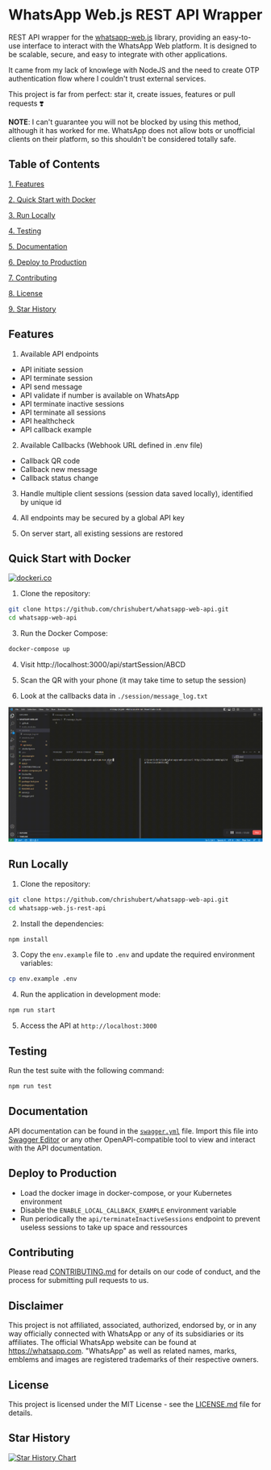 # WhatsApp Web.js REST API Wrapper

REST API wrapper for the [whatsapp-web.js](https://github.com/pedroslopez/whatsapp-web.js) library, providing an easy-to-use interface to interact with the WhatsApp Web platform. It is designed to be scalable, secure, and easy to integrate with other applications.

It came from my lack of knowlege with NodeJS and the need to create OTP authentication flow where I couldn't trust external services.

This project is far from perfect: star it, create issues, features or pull requests ❣️

**NOTE**: I can't guarantee you will not be blocked by using this method, although it has worked for me. WhatsApp does not allow bots or unofficial clients on their platform, so this shouldn't be considered totally safe.

## Table of Contents

[1. Features](#features)

[2. Quick Start with Docker](#quick-start-with-docker)

[3. Run Locally](#run-locally)

[4. Testing](#testing)

[5. Documentation](#documentation)

[6. Deploy to Production](#deploy-to-production)

[7. Contributing](#contributing)

[8. License](#license)

[9. Star History](#star-history)

## Features

1. Available API endpoints
- API initiate session
- API terminate session
- API send message
- API validate if number is available on WhatsApp
- API terminate inactive sessions
- API terminate all sessions
- API healthcheck
- API callback example

2. Available Callbacks (Webhook URL defined in .env file)
- Callback QR code
- Callback new message
- Callback status change

3. Handle multiple client sessions (session data saved locally), identified by unique id

4. All endpoints may be secured by a global API key

5. On server start, all existing sessions are restored

## Quick Start with Docker

[![dockeri.co](https://dockerico.blankenship.io/image/chrishubert/whatsapp-web-api)](https://hub.docker.com/r/chrishubert/whatsapp-web-api)

1. Clone the repository:

```bash
git clone https://github.com/chrishubert/whatsapp-web-api.git
cd whatsapp-web-api
```

3. Run the Docker Compose:

```bash
docker-compose up
```
4. Visit http://localhost:3000/api/startSession/ABCD

6. Scan the QR with your phone (it may take time to setup the session)

7. Look at the callbacks data in `./session/message_log.txt`

![Quick Start](./assets/basic_start.gif)

## Run Locally

1. Clone the repository:

```bash
git clone https://github.com/chrishubert/whatsapp-web-api.git
cd whatsapp-web.js-rest-api
```

2. Install the dependencies:

```bash
npm install
```

3. Copy the `env.example` file to `.env` and update the required environment variables:

```bash
cp env.example .env
```

4. Run the application in development mode:

```bash
npm run start
```

5. Access the API at `http://localhost:3000`

## Testing

Run the test suite with the following command:

```bash
npm run test
```

## Documentation

API documentation can be found in the [`swagger.yml`](https://raw.githubusercontent.com/chrishubert/whatsapp-web-api/master/swagger.yml) file. Import this file into [Swagger Editor](https://editor.swagger.io/) or any other OpenAPI-compatible tool to view and interact with the API documentation.

## Deploy to Production

- Load the docker image in docker-compose, or your Kubernetes environment
- Disable the `ENABLE_LOCAL_CALLBACK_EXAMPLE` environment variable
- Run periodically the `api/terminateInactiveSessions` endpoint to prevent useless sessions to take up space and ressources

## Contributing

Please read [CONTRIBUTING.md](./CONTRIBUTING.md) for details on our code of conduct, and the process for submitting pull requests to us.

## Disclaimer

This project is not affiliated, associated, authorized, endorsed by, or in any way officially connected with WhatsApp or any of its subsidiaries or its affiliates. The official WhatsApp website can be found at https://whatsapp.com. "WhatsApp" as well as related names, marks, emblems and images are registered trademarks of their respective owners.

## License

This project is licensed under the MIT License - see the [LICENSE.md](./LICENSE.md) file for details.

## Star History

[![Star History Chart](https://api.star-history.com/svg?repos=chrishubert/whatsapp-web-api&type=Date)](https://star-history.com/#chrishubert/whatsapp-web-api&Date)
